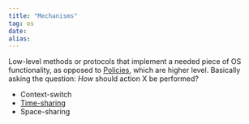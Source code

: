 ```yaml
---
title: "Mechanisms"
tag: os
date: 
alias:
---
```


Low-level methods or protocols that implement a needed piece of OS functionality, as opposed to [Policies](OS/Policies.md), which are higher level.
Basically asking the question: *How* should action X be performed?

- Context-switch
- [Time-sharing](OS/Time-sharing.md)
- Space-sharing